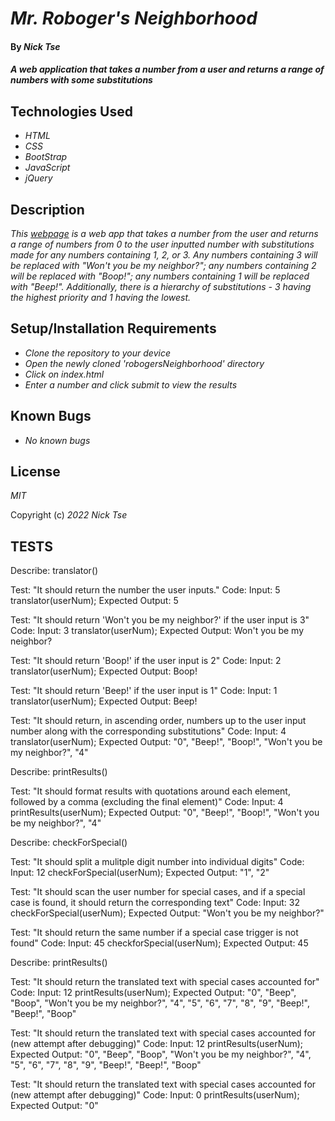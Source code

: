 # _Mr. Roboger's Neighborhood_

#### By _**Nick Tse**_

#### _A web application that takes a number from a user and returns a range of numbers with some substitutions_

## Technologies Used

* _HTML_
* _CSS_
* _BootStrap_
* _JavaScript_
* _jQuery_

## Description

_This [webpage](https://github.com/n-tse/Mr-Robogers-Neighborhood) is a web app that takes a number from the user and returns a range of numbers from 0 to the user inputted number with substitutions made for any numbers containing 1, 2, or 3. Any numbers containing 3 will be replaced with "Won't you be my neighbor?"; any numbers containing 2 will be replaced with "Boop!"; any numbers containing 1 will be replaced with "Beep!". 
Additionally, there is a hierarchy of substitutions - 3 having the highest priority and 1 having the lowest._

## Setup/Installation Requirements

* _Clone the repository to your device_
* _Open the newly cloned 'robogersNeighborhood' directory_
* _Click on index.html_
* _Enter a number and click submit to view the results_

## Known Bugs

* _No known bugs_

## License

_MIT_

Copyright (c) _2022_ _Nick Tse_

## TESTS

Describe: translator()

Test: "It should return the number the user inputs."
Code:
Input: 5
translator(userNum);
Expected Output: 5

Test: "It should return 'Won't you be my neighbor?' if the user input is 3"
Code:
Input: 3
translator(userNum);
Expected Output: Won't you be my neighbor?

Test: "It should return 'Boop!' if the user input is 2"
Code:
Input: 2
translator(userNum);
Expected Output: Boop!

Test: "It should return 'Beep!' if the user input is 1"
Code:
Input: 1
translator(userNum);
Expected Output: Beep!

Test: "It should return, in ascending order, numbers up to the user input number along with the corresponding substitutions"
Code:
Input: 4
translator(userNum);
Expected Output: "0", "Beep!", "Boop!", "Won't you be my neighbor?", "4"


Describe: printResults()

Test: "It should format results with quotations around each element, followed by a comma (excluding the final element)"
Code:
Input: 4
printResults(userNum);
Expected Output: "0", "Beep!", "Boop!", "Won't you be my neighbor?", "4"


Describe: checkForSpecial()

Test: "It should split a mulitple digit number into individual digits"
Code:
Input: 12
checkForSpecial(userNum);
Expected Output: "1", "2"

Test: "It should scan the user number for special cases, and if a special case is found, it should return the corresponding text"
Code:
Input: 32
checkForSpecial(userNum);
Expected Output: "Won't you be my neighbor?"

Test: "It should return the same number if a special case trigger is not found"
Code:
Input: 45
checkforSpecial(userNum);
Expected Output: 45


Describe: printResults()

Test: "It should return the translated text with special cases accounted for"
Code:
Input: 12
printResults(userNum);
Expected Output: "0", "Beep", "Boop", "Won't you be my neighbor?", "4", "5", "6", "7", "8", "9", "Beep!", "Beep!", "Boop" 

Test: "It should return the translated text with special cases accounted for (new attempt after debugging)"
Code:
Input: 12
printResults(userNum);
Expected Output: "0", "Beep", "Boop", "Won't you be my neighbor?", "4", "5", "6", "7", "8", "9", "Beep!", "Beep!", "Boop"

Test: "It should return the translated text with special cases accounted for (new attempt after debugging)"
Code:
Input: 0
printResults(userNum);
Expected Output: "0"